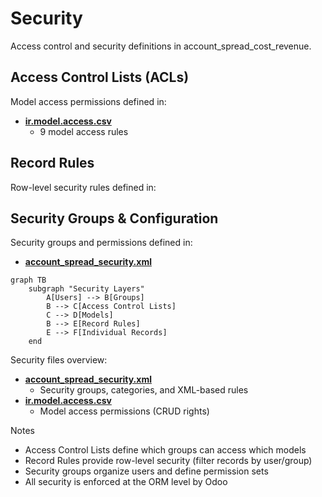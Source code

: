 # Security

Access control and security definitions in account_spread_cost_revenue.

## Access Control Lists (ACLs)

Model access permissions defined in:
- **[ir.model.access.csv](../account_spread_cost_revenue/security/ir.model.access.csv)**
  - 9 model access rules

## Record Rules

Row-level security rules defined in:

## Security Groups & Configuration

Security groups and permissions defined in:
- **[account_spread_security.xml](../account_spread_cost_revenue/security/account_spread_security.xml)**

```mermaid
graph TB
    subgraph "Security Layers"
        A[Users] --> B[Groups]
        B --> C[Access Control Lists]
        C --> D[Models]
        B --> E[Record Rules]
        E --> F[Individual Records]
    end
```

Security files overview:
- **[account_spread_security.xml](../account_spread_cost_revenue/security/account_spread_security.xml)**
  - Security groups, categories, and XML-based rules
- **[ir.model.access.csv](../account_spread_cost_revenue/security/ir.model.access.csv)**
  - Model access permissions (CRUD rights)

Notes
- Access Control Lists define which groups can access which models
- Record Rules provide row-level security (filter records by user/group)
- Security groups organize users and define permission sets
- All security is enforced at the ORM level by Odoo
